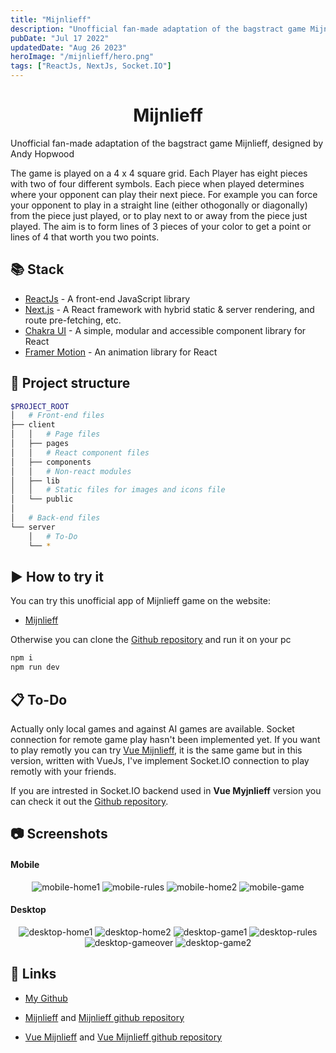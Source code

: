 ```yaml
---
title: "Mijnlieff"
description: "Unofficial fan-made adaptation of the bagstract game Mijnlieff, designed by Andy Hopwood"
pubDate: "Jul 17 2022"
updatedDate: "Aug 26 2023"
heroImage: "/mijnlieff/hero.png"
tags: ["ReactJs, NextJs, Socket.IO"]
---
```


<div align='center'>
  <h1 class='my-8'>Mijnlieff</h1>
</div>

Unofficial fan-made adaptation of the bagstract game Mijnlieff, designed by Andy Hopwood

The game is played on a 4 x 4 square grid. Each Player has eight pieces with two of four different symbols. Each piece when played determines where your opponent can play their next piece. For example you can force your opponent to play in a straight line (either othogonally or diagonally) from the piece just played, or to play next to or away from the piece just played. The aim is to form lines of 3 pieces of your color to get a point or lines of 4 that worth you two points.

## 📚 Stack

- <a href="https://react.dev" target="_blank">ReactJs</a> - A front-end JavaScript library
- <a href="https://nextjs.org/" target="_blank">Next.js</a> - A React framework with hybrid static & server rendering, and route pre-fetching, etc.
- <a href="https://chakra-ui.com/" target="_blank">Chakra UI</a> - A simple, modular and accessible component library for React
- <a href="https://www.framer.com/motion/" target="_blank">Framer Motion</a> - An animation library for React

## 📂 Project structure

```sh
$PROJECT_ROOT
│   # Front-end files
├── client
│   │   # Page files
│   ├── pages
│   │   # React component files
│   ├── components
│   │   # Non-react modules
│   ├── lib
│   │   # Static files for images and icons file
│   └── public
│
│   # Back-end files
└── server
    │   # To-Do
    └── *
```

## ▶️ How to try it

You can try this unofficial app of Mijnlieff game on the website:

- <a href="https://mijnlieff.vercel.app" target="_blank">Mijnlieff</a>

Otherwise you can clone the <a href="https://github.com/AlessioPoggi99/Fan-made-Mijnlieff" target="_blank">Github repository</a> and run it on your pc

```sh
npm i
npm run dev
```

## 📋 To-Do

Actually only local games and against AI games are available. Socket connection for remote game play hasn't been implemented yet.
If you want to play remotly you can try <a href="https://mijnlieff.netlify.app" target="_blank">Vue Mijnlieff</a>, it is the same game
but in this version, written with VueJs, I've implement Socket.IO connection to play remotly with your friends.

If you are intrested in Socket.IO backend used in **Vue Myjnlieff** version you can check it out the <a href="https://github.com/AlessioPoggi99/vue-mijnlieff" target="_blank">Github repository</a>.

## 📷 Screenshots

#### Mobile

<p align="center" class='grid grid-cols-4 gap-x-2'>
  <img class="rounded-md shadow-black shadow-lg" alt="mobile-home1" src="/mijnlieff/mobile1.png"/>
  <img class="rounded-md shadow-black shadow-lg" alt="mobile-rules" src="/mijnlieff/mobile2.png"/>
  <img class="rounded-md shadow-black shadow-lg" alt="mobile-home2" src="/mijnlieff/mobile3.png"/>
  <img class="rounded-md shadow-black shadow-lg" alt="mobile-game" src="/mijnlieff/mobile4.png"/>
</p>

#### Desktop

<p align="center" class='grid grid-cols-2 gap-x-2'>
  <img alt="desktop-home1" src="/mijnlieff/desktop1.png"/>
  <img alt="desktop-home2" src="/mijnlieff/desktop2.png"/>
  <img alt="desktop-game1" src="/mijnlieff/desktop3.png"/>
  <img alt="desktop-rules" src="/mijnlieff/desktop4.png"/>
  <img alt="desktop-gameover" src="/mijnlieff/desktop5.png"/>
  <img alt="desktop-game2" src="/mijnlieff/desktop6.png"/>
</p>

## 🔗 Links

- <a href="https://github.com/AlessioPoggi99" target="_blank">My Github</a>

- <span><a href="https://www.mijnlieff.alessiopoggi.org" target="_blank">Mijnlieff</a> and <a href="https://github.com/AlessioPoggi99/Fan-made-Mijnlieff" target="_blank">Mijnlieff github repository</a></span>

- <span><a href="https://mijnlieff.netlify.app" target="_blank">Vue Mijnlieff</a> and <a href="https://github.com/AlessioPoggi99/vue-mijnlieff" target="_blank">Vue Mijnlieff github repository</a></span>

